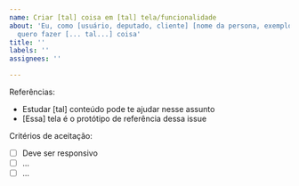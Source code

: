 ```yaml
---
name: Criar [tal] coisa em [tal] tela/funcionalidade
about: 'Eu, como [usuário, deputado, cliente] [nome da persona, exemplo: Juliana],
  quero fazer [... tal...] coisa'
title: ''
labels: ''
assignees: ''

---
```


Referências:
- Estudar [tal] conteúdo pode te ajudar nesse assunto 
- [Essa] tela é o protótipo de referência dessa issue

Critérios de aceitação: 
- [ ] Deve ser responsivo
- [ ] ...
- [ ] ...
